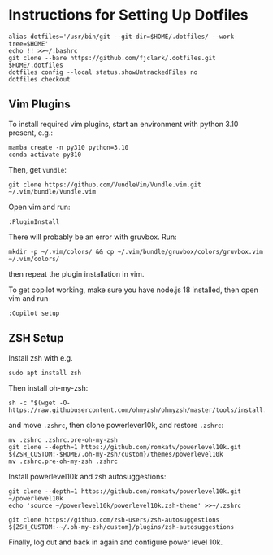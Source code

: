 # Instructions for Setting Up Dotfiles

```
alias dotfiles='/usr/bin/git --git-dir=$HOME/.dotfiles/ --work-tree=$HOME'
echo !! >>~/.bashrc
git clone --bare https://github.com/fjclark/.dotfiles.git $HOME/.dotfiles
dotfiles config --local status.showUntrackedFiles no
dotfiles checkout
```

## Vim Plugins

To install required vim plugins, start an environment with python 3.10 present, e.g.:
```
mamba create -n py310 python=3.10
conda activate py310
```
Then, get `vundle`:
```
git clone https://github.com/VundleVim/Vundle.vim.git ~/.vim/bundle/Vundle.vim
```

Open vim and run:
```
:PluginInstall
```

There will probably be an error with gruvbox. Run:
```
mkdir -p ~/.vim/colors/ && cp ~/.vim/bundle/gruvbox/colors/gruvbox.vim ~/.vim/colors/
```
then repeat the plugin installation in vim.

To get copilot working, make sure you have node.js 18 installed, then open vim and run
```
:Copilot setup
```

## ZSH Setup

Install zsh with e.g.
```
sudo apt install zsh
```
Then install oh-my-zsh:
```
sh -c "$(wget -O- https://raw.githubusercontent.com/ohmyzsh/ohmyzsh/master/tools/install.sh)"
```
and move `.zshrc`, then clone powerlever10k, and restore `.zshrc`:
```
mv .zshrc .zshrc.pre-oh-my-zsh
git clone --depth=1 https://github.com/romkatv/powerlevel10k.git ${ZSH_CUSTOM:-$HOME/.oh-my-zsh/custom}/themes/powerlevel10k
mv .zshrc.pre-oh-my-zsh .zshrc
```
Install powerlevel10k and zsh autosuggestions:
```
git clone --depth=1 https://github.com/romkatv/powerlevel10k.git ~/powerlevel10k
echo 'source ~/powerlevel10k/powerlevel10k.zsh-theme' >>~/.zshrc

git clone https://github.com/zsh-users/zsh-autosuggestions ${ZSH_CUSTOM:-~/.oh-my-zsh/custom}/plugins/zsh-autosuggestions
```
Finally, log out and back in again and configure power level 10k.

